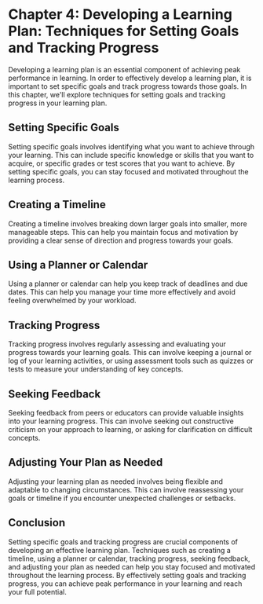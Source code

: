 Chapter 4: Developing a Learning Plan: Techniques for Setting Goals and Tracking Progress
=========================================================================================

Developing a learning plan is an essential component of achieving peak performance in learning. In order to effectively develop a learning plan, it is important to set specific goals and track progress towards those goals. In this chapter, we'll explore techniques for setting goals and tracking progress in your learning plan.

Setting Specific Goals
----------------------

Setting specific goals involves identifying what you want to achieve through your learning. This can include specific knowledge or skills that you want to acquire, or specific grades or test scores that you want to achieve. By setting specific goals, you can stay focused and motivated throughout the learning process.

Creating a Timeline
-------------------

Creating a timeline involves breaking down larger goals into smaller, more manageable steps. This can help you maintain focus and motivation by providing a clear sense of direction and progress towards your goals.

Using a Planner or Calendar
---------------------------

Using a planner or calendar can help you keep track of deadlines and due dates. This can help you manage your time more effectively and avoid feeling overwhelmed by your workload.

Tracking Progress
-----------------

Tracking progress involves regularly assessing and evaluating your progress towards your learning goals. This can involve keeping a journal or log of your learning activities, or using assessment tools such as quizzes or tests to measure your understanding of key concepts.

Seeking Feedback
----------------

Seeking feedback from peers or educators can provide valuable insights into your learning progress. This can involve seeking out constructive criticism on your approach to learning, or asking for clarification on difficult concepts.

Adjusting Your Plan as Needed
-----------------------------

Adjusting your learning plan as needed involves being flexible and adaptable to changing circumstances. This can involve reassessing your goals or timeline if you encounter unexpected challenges or setbacks.

Conclusion
----------

Setting specific goals and tracking progress are crucial components of developing an effective learning plan. Techniques such as creating a timeline, using a planner or calendar, tracking progress, seeking feedback, and adjusting your plan as needed can help you stay focused and motivated throughout the learning process. By effectively setting goals and tracking progress, you can achieve peak performance in your learning and reach your full potential.
